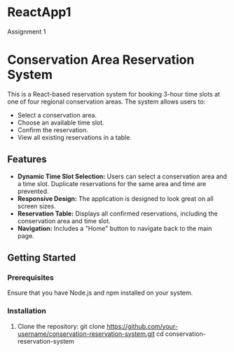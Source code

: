 # ReactApp1
Assignment 1

# Conservation Area Reservation System

This is a React-based reservation system for booking 3-hour time slots at one of four regional conservation areas. The system allows users to:
- Select a conservation area.
- Choose an available time slot.
- Confirm the reservation.
- View all existing reservations in a table.

## Features

- **Dynamic Time Slot Selection:** Users can select a conservation area and a time slot. Duplicate reservations for the same area and time are prevented.
- **Responsive Design:** The application is designed to look great on all screen sizes.
- **Reservation Table:** Displays all confirmed reservations, including the conservation area and time slot.
- **Navigation:** Includes a "Home" button to navigate back to the main page.

## Getting Started

### Prerequisites
Ensure that you have Node.js and npm installed on your system.

### Installation

1. Clone the repository:
git clone https://github.com/your-username/conservation-reservation-system.git
cd conservation-reservation-system
